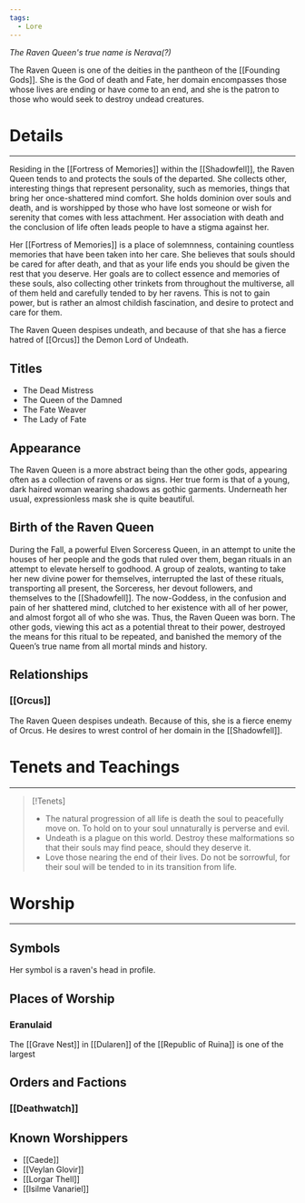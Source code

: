 ```yaml
---
tags:
  - Lore
---
```

*The Raven Queen's true name is Nerava(?)*

The Raven Queen is one of the deities in the pantheon of the [[Founding Gods]]. She is the God of death and Fate, her domain encompasses those whose lives are ending or have come to an end, and she is the patron to those who would seek to destroy undead creatures. 
# Details
---
Residing in the [[Fortress of Memories]] within the [[Shadowfell]], the Raven Queen tends to and protects the souls of the departed. She collects other, interesting things that represent personality, such as memories, things that bring her once-shattered mind comfort. She holds dominion over souls and death, and is worshipped by those who have lost someone or wish for serenity that comes with less attachment. Her association with death and the conclusion of life often leads people to have a stigma against her.

Her [[Fortress of Memories]] is a place of solemnness, containing countless memories that have been taken into her care. She believes that souls should be cared for after death, and that as your life ends you should be given the rest that you deserve. Her goals are to collect essence and memories of these souls, also collecting other trinkets from throughout the multiverse, all of them held and carefully tended to by her ravens. This is not to gain power, but is rather an almost childish fascination, and desire to protect and care for them.

The Raven Queen despises undeath, and because of that she has a fierce hatred of [[Orcus]] the Demon Lord of Undeath.
## Titles
- The Dead Mistress
- The Queen of the Damned
- The Fate Weaver
- The Lady of Fate
## Appearance
The Raven Queen is a more abstract being than the other gods, appearing often as a collection of ravens or as signs. Her true form is that of a young, dark haired woman wearing shadows as gothic garments. Underneath her usual, expressionless mask she is quite beautiful.
## Birth of the Raven Queen
During the Fall, a powerful Elven Sorceress Queen, in an attempt to unite the houses of her people and the gods that ruled over them, began rituals in an attempt to elevate herself to godhood. A group of zealots, wanting to take her new divine power for themselves, interrupted the last of these rituals, transporting all present, the Sorceress, her devout followers, and themselves to the [[Shadowfell]]. The now-Goddess, in the confusion and pain of her shattered mind, clutched to her existence with all of her power, and almost forgot all of who she was. Thus, the Raven Queen was born. The other gods, viewing this act as a potential threat to their power, destroyed the means for this ritual to be repeated, and banished the memory of the Queen’s true name from all mortal minds and history.
## Relationships
### [[Orcus]]
The Raven Queen despises undeath. Because of this, she is a fierce enemy of Orcus. He desires to wrest control of her domain in the [[Shadowfell]].
# Tenets and Teachings
---
>[!Tenets]
> - The natural progression of all life is death the soul to peacefully move on. To hold on to your soul unnaturally is perverse and evil.
> - Undeath is a plague on this world. Destroy these malformations so that their souls may find peace, should they deserve it.
> - Love those nearing the end of their lives. Do not be sorrowful, for their soul will be tended to in its transition from life.
# Worship
---
## Symbols
Her symbol is a raven's head in profile.
## Places of Worship
### Eranulaid
The [[Grave Nest]] in [[Dularen]] of the [[Republic of Ruina]] is one of the largest
## Orders and Factions
### [[Deathwatch]]

## Known Worshippers
- [[Caede]]
- [[Veylan Glovir]]
- [[Lorgar Thell]]
- [[Isilme Vanariel]]